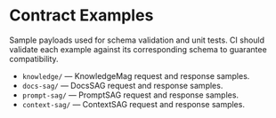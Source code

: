 # Contract Examples

Sample payloads used for schema validation and unit tests. CI should validate
each example against its corresponding schema to guarantee compatibility.

- `knowledge/` — KnowledgeMag request and response samples.
- `docs-sag/` — DocsSAG request and response samples.
- `prompt-sag/` — PromptSAG request and response samples.
- `context-sag/` — ContextSAG request and response samples.
